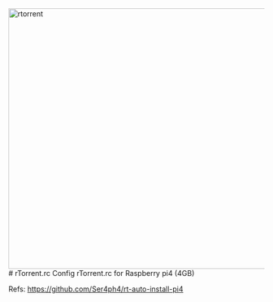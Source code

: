 <img width="2000" height="512" alt="rtorrent" src="https://github.com/user-attachments/assets/b5240776-a639-43bf-83d0-077cc9463bdf" />
# rTorrent.rc
Config rTorrent.rc for Raspberry pi4 (4GB)

Refs: https://github.com/Ser4ph4/rt-auto-install-pi4
